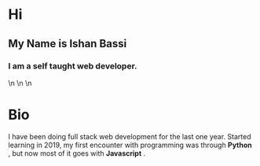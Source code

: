 # Hi
## My  Name is **Ishan Bassi**
### I am a self taught web developer.
\n \n \n
# Bio
I have been doing full stack web development for the last one year. Started learning in 2019, my first encounter with programming was through **Python** , but now most of it goes with **Javascript** .










